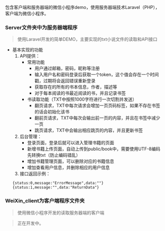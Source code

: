 包含客户端和服务器端的微信小程序demo，使用服务器端技术Laravel（PHP），客户端为微信小程序。

### Server文件夹中为服务器端程序
> 使用Laravel开发的简单DEMO，主要实现的txt小说文件的读取和API接口

- 基本实现的功能
    1. API提供：
        - 常用功能
            - 用户通过邮箱，密码，昵称等注册
            - 输入用户名和密码登录后获取一个token，这个值会存在一个时间戳，过期将会返回错误重新登录
            - 获取存在的所有的书本信息，作者，描述等
            - 对于每本阅读的书最近阅读的书，并且记录书签
        - 书读取功能（TXT中按照1000字符进行一次切割并发送）
            - 翻页请求，TXT中每次请求会增加一页页码标签，如果不存在书签的话会初始化该书
            - 翻前页请求，TXT中每次会输出前一页的内容，并且在书签中减少一页
            - 跳页请求，TXT中会输出相应跳页的内容，并且更新书签
    2. 后台管理：
        - 登录页面，登录后就可以进入管理书籍的页面
        - 新增书籍上传页面，自动上传到public/book中，需要使用UTF-8编码先转换txt（防止编码错乱）
        - 增加书籍管理页面，可以删除对应的书籍信息
        - 增加查看用户信息，并删除相应的用户信息
    3. 接口返回示例：
    ```
    {status:0,message:"ErrorMessage",data:""}
    {status:1,message:"",data:"ReturnData"}
    ```

### WeiXin_client为客户端程序文件夹
> 使用微信小程序开发的读取服务器端的客户端

> 正在开发中。
